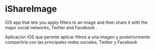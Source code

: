 # iShareImage
iOS app that lets you apply filters to an image and then share it with the major social networks, Twitter and Facebook .


Aplicación iOS que permite aplicar filtros a una imagen y posteriormente compartirla con las principales redes sociales, Twitter y Facebook


